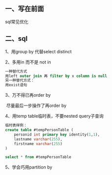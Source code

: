 ## 一、写在前面

sql常见优化

## 二、sql

1、用group by 代替select distinct

2、多用in 而不是 not in

```sql
一种替代方式
用left outer join 再 filter by x column is null
另一种替代方式：
用exist语句
```

 

3、万不得已再order by

​	尽量最后一步操作了再order by

4、用temp table临时表，不要nested query子查询

```sql
临时表样例：
create table #tempPersonTable (
	personid int primary key identity(1,1),
	lastname varchar(255),
	firstname varchar(255)
)

select * from #tempPersonTable
```

5、学会巧用partition by
